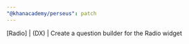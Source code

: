 ```yaml
---
"@khanacademy/perseus": patch
---
```


[Radio] | (DX) | Create a question builder for the Radio widget
